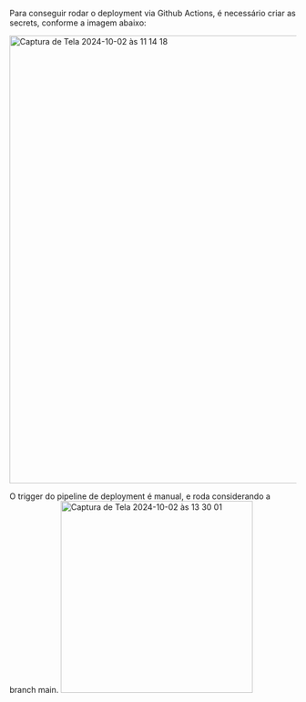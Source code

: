 Para conseguir rodar o deployment via Github Actions, é necessário criar as secrets, conforme a imagem abaixo:


<img width="787" alt="Captura de Tela 2024-10-02 às 11 14 18" src="https://github.com/user-attachments/assets/c11d7944-a6f1-4014-b57f-e8278c7737fb">

O trigger do pipeline de deployment é manual, e roda considerando a branch main.
<img width="337" alt="Captura de Tela 2024-10-02 às 13 30 01" src="https://github.com/user-attachments/assets/d59865a9-18ea-4582-a059-c3494268418c">
